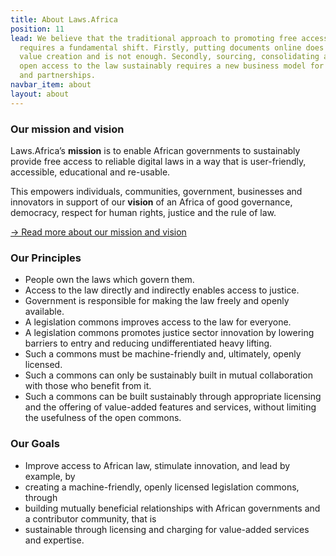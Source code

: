 ```yaml
---
title: About Laws.Africa
position: 11
lead: We believe that the traditional approach to promoting free access to the law
  requires a fundamental shift. Firstly, putting documents online does not enable
  value creation and is not enough. Secondly, sourcing, consolidating and providing
  open access to the law sustainably requires a new business model for collaboration
  and partnerships.
navbar_item: about
layout: about
---
```


### Our mission and vision

Laws.Africa’s **mission** is to enable African governments to sustainably provide free access to reliable digital laws in a way that is user-friendly, accessible, educational and re-usable.

This empowers individuals, communities, government, businesses and innovators in support of our **vision** of an Africa of good governance, democracy, respect for human rights, justice and the rule of law.

[→ Read more about our mission and vision](/mission)

### Our Principles

* People own the laws which govern them.
* Access to the law directly and indirectly enables access to justice.
* Government is responsible for making the law freely and openly available.
* A legislation commons improves access to the law for everyone.
* A legislation commons promotes justice sector innovation by lowering barriers to entry and reducing undifferentiated heavy lifting.
* Such a commons must be machine-friendly and, ultimately, openly licensed.
* Such a commons can only be sustainably built in mutual collaboration with those who benefit from it.
* Such a commons can be built sustainably through appropriate licensing and the offering of value-added features and services, without limiting the usefulness of the open commons.

### Our Goals

* Improve access to African law, stimulate innovation, and lead by example, by
* creating a machine-friendly, openly licensed legislation commons, through
* building mutually beneficial relationships with African governments and a contributor community, that is
* sustainable through licensing and charging for value-added services and expertise.
